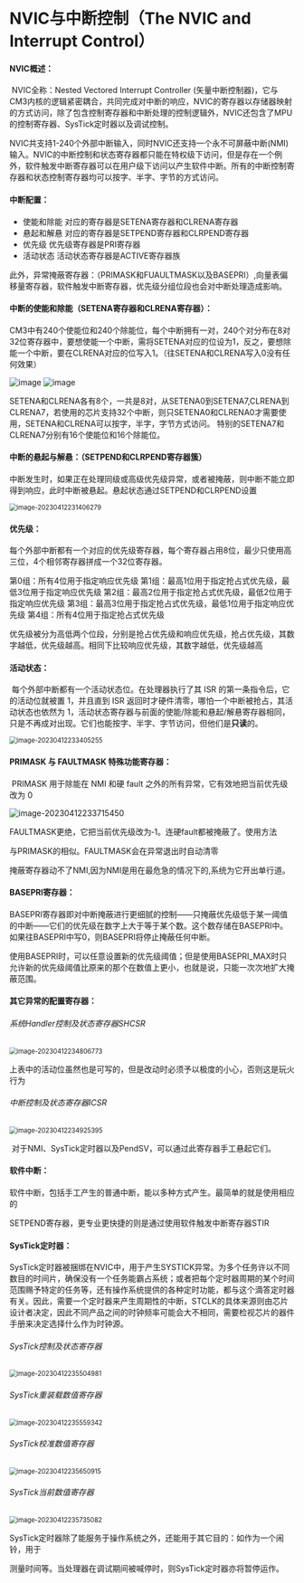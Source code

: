 # NVIC与中断控制（The NVIC and Interrupt Control）

#### NVIC概述：

​         NVIC全称：Nested Vectored Interrupt Controller (矢量中断控制器)，它与CM3内核的逻辑紧密耦合，共同完成对中断的响应，NVIC的寄存器以存储器映射的方式访问，除了包含控制寄存器和中断处理的控制逻辑外，NVIC还包含了MPU的控制寄存器、SysTick定时器以及调试控制。

​        NVIC共支持1-240个外部中断输入，同时NVIC还支持一个永不可屏蔽中断(NMI)输入。NVIC的中断控制和状态寄存器都只能在特权级下访问，但是存在一个例外，软件触发中断寄存器可以在用户级下访问以产生软件中断。所有的中断控制寄存器和状态控制寄存器均可以按字、半字、字节的方式访问。

#### 中断配置：

-  使能和除能  对应的寄存器是SETENA寄存器和CLRENA寄存器
-  悬起和解悬  对应的寄存器是SETPEND寄存器和CLRPEND寄存器
-  优先级          优先级寄存器是PRI寄存器
-  活动状态       活动状态寄存器是ACTIVE寄存器族

​        此外，异常掩蔽寄存器：（PRIMASK和FUAULTMASK以及BASEPRI）,向量表偏移量寄存器，软件触发中断寄存器，优先级分组位段也会对中断处理造成影响。

#### 中断的使能和除能（SETENA寄存器和CLRENA寄存器）：

​        CM3中有240个使能位和240个除能位，每个中断拥有一对，240个对分布在8对32位寄存器中，要想使能一个中断，需将SETENA对应的位设为1，反之，要想除能一个中断，要在CLRENA对应的位写入1。（往SETENA和CLRENA写入0没有任何效果）

![image](https://github.com/along2468/STM32F103-/blob/master/Cortex-M3%E5%AD%A6%E4%B9%A0/imgs/image-20230412001259694.png)
![image](https://github.com/along2468/STM32F103-/blob/master/Cortex-M3%E5%AD%A6%E4%B9%A0/imgs/image-20230412002151876.png)


​       SETENA和CLRENA各有8个，一共是8对，从SETENA0到SETENA7,CLRENA到CLRENA7，若使用的芯片支持32个中断，则只SETENA0和CLRENA0才需要使用，SETENA和CLRENA可以按字，半字，字节方式访问。  特别的SETENA7和CLRENA7分别有16个使能位和16个除能位。

#### 中断的悬起与解悬：（SETPEND和CLRPEND寄存器簇）

​        中断发生时，如果正在处理同级或高级优先级异常，或者被掩蔽，则中断不能立即得到响应，此时中断被悬起。悬起状态通过SETPEND和CLRPEND设置

<img src="C:\Users\ALong\AppData\Roaming\Typora\typora-user-images\image-20230412231406279.png" alt="image-20230412231406279" style="zoom:80%;" />

####  优先级：

​        每个外部中断都有一个对应的优先级寄存器，每个寄存器占用8位，最少只使用高三位，4个相邻寄存器拼成一个32位寄存器。

第0组：所有4位用于指定响应优先级
第1组：最高1位用于指定抢占式优先级，最低3位用于指定响应优先级
第2组：最高2位用于指定抢占式优先级，最低2位用于指定响应优先级
第3组：最高3位用于指定抢占式优先级，最低1位用于指定响应优先级
第4组：所有4位用于指定抢占式优先级

​        优先级被分为高低两个位段，分别是抢占优先级和响应优先级，抢占优先级，其数字越低，优先级越高。相同下比较响应优先级，其数字越低，优先级越高

#### 活动状态：

​          每个外部中断都有一个活动状态位。在处理器执行了其 ISR 的第一条指令后，它的活动位就被置 1，并且直到 ISR 返回时才硬件清零，哪怕一个中断被抢占，其活动状态也依然为 1，活动状态寄存器与前面的使能/除能和悬起/解悬寄存器相同，只是不再成对出现。它们也能按字、半字、字节访问，但他们是**只读**的。

<img src="C:\Users\ALong\AppData\Roaming\Typora\typora-user-images\image-20230412233405255.png" alt="image-20230412233405255" style="zoom:80%;" />

#### PRIMASK 与 FAULTMASK 特殊功能寄存器：

​          PRIMASK 用于除能在 NMI 和硬 fault 之外的所有异常，它有效地把当前优先级改为 0

![image-20230412233715450](D:\Git\git-space\Cortex-M3学习\imgs\image-20230412233715450.png)

​        FAULTMASK更绝，它把当前优先级改为‐1。连硬fault都被掩蔽了。使用方法

与PRIMASK的相似。FAULTMASK会在异常退出时自动清零

掩蔽寄存器动不了NMI,因为NMI是用在最危急的情况下的,系统为它开出单行道。

#### BASEPRI寄存器：

​        BASEPRI寄存器即对中断掩蔽进行更细腻的控制——只掩蔽优先级低于某一阈值的中断——它们的优先级在数字上大于等于某个数。这个数存储在BASEPRI中。如果往BASEPRI中写0，则BASEPRI将停止掩蔽任何中断。

​        使用BASEPRI时，可以任意设置新的优先级阈值；但是使用BASEPRI_MAX时只允许新的优先级阈值比原来的那个在数值上更小，也就是说，只能一次次地扩大掩蔽范围。

#### 其它异常的配置寄存器：

###### 系统Handler控制及状态寄存器SHCSR

<img src="C:\Users\ALong\AppData\Roaming\Typora\typora-user-images\image-20230412234806773.png" alt="image-20230412234806773" style="zoom:80%;" />

​        上表中的活动位虽然也是可写的，但是改动时必须予以极度的小心，否则这是玩火行为

###### 中断控制及状态寄存器ICSR

<img src="C:\Users\ALong\AppData\Roaming\Typora\typora-user-images\image-20230412234925395.png" alt="image-20230412234925395" style="zoom:80%;" />

​       对于NMI、SysTick定时器以及PendSV，可以通过此寄存器手工悬起它们。

#### 软件中断：

​        软件中断，包括手工产生的普通中断，能以多种方式产生。最简单的就是使用相应的

SETPEND寄存器，更专业更快捷的则是通过使用软件触发中断寄存器STIR

#### SysTick定时器：

​        SysTick定时器被捆绑在NVIC中，用于产生SYSTICK异常。为多个任务许以不同数目的时间片，确保没有一个任务能霸占系统；或者把每个定时器周期的某个时间范围赐予特定的任务等，还有操作系统提供的各种定时功能，都与这个滴答定时器有关。因此，需要一个定时器来产生周期性的中断，STCLK的具体来源则由芯片设计者决定，因此不同产品之间的时钟频率可能会大不相同，需要检视芯片的器件手册来决定选择什么作为时钟源。

###### SysTick控制及状态寄存器

<img src="D:\Git\git-space\Cortex-M3学习\imgs\image-20230412235504981.png" alt="image-20230412235504981" style="zoom:80%;" />

###### SysTick重装载数值寄存器

<img src="D:\Git\git-space\Cortex-M3学习\imgs\image-20230412235559342.png" alt="image-20230412235559342" style="zoom:80%;" />

###### SysTick校准数值寄存器

<img src="D:\Git\git-space\Cortex-M3学习\imgs\image-20230412235650915.png" alt="image-20230412235650915" style="zoom:80%;" />

###### SysTick当前数值寄存器

<img src="D:\Git\git-space\Cortex-M3学习\imgs\image-20230412235735082.png" alt="image-20230412235735082" style="zoom:80%;" />

​        SysTick定时器除了能服务于操作系统之外，还能用于其它目的：如作为一个闹铃，用于

测量时间等。当处理器在调试期间被喊停时，则SysTick定时器亦将暂停运作。
